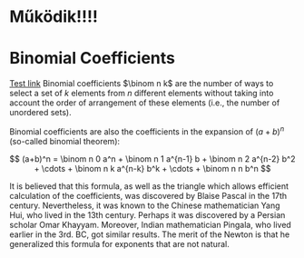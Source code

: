 # Működik!!!! 

# Binomial Coefficients

[Test link](https://cp-algorithms.com/algebra/binary-exp.html)
Binomial coefficients $\binom n k$ are the number of ways to select a set of $k$ elements from $n$ different elements without taking into account the order of arrangement of these elements (i.e., the number of unordered sets).

Binomial coefficients are also the coefficients in the expansion of $(a + b) ^ n$ (so-called binomial theorem):

$$ (a+b)^n = \binom n 0 a^n + \binom n 1 a^{n-1} b + \binom n 2 a^{n-2} b^2 + \cdots + \binom n k a^{n-k} b^k + \cdots + \binom n n b^n $$

It is believed that this formula, as well as the triangle which allows efficient calculation of the coefficients, was discovered by Blaise Pascal in the 17th century. Nevertheless, it was known to the Chinese mathematician Yang Hui, who lived in the 13th century. Perhaps it was discovered by a Persian scholar Omar Khayyam. Moreover, Indian mathematician Pingala, who lived  earlier in the 3rd. BC, got similar results. The merit of the Newton is that he generalized this formula for exponents that are not natural.

